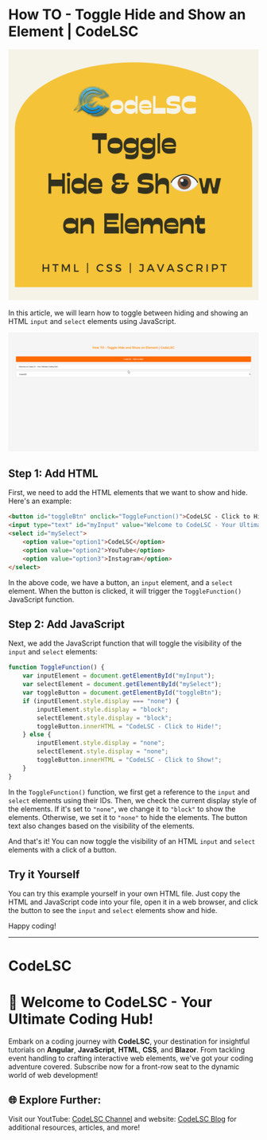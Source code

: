# How TO - Toggle Hide and Show an Element | CodeLSC

[![Toggle Hide and Show an Element Demo](https://raw.githubusercontent.com/Udhaya013/CodeLSC-Samples/main/Toggle-Hide-Show-Element/Toggle-Hide-and-Show-an-Element.png)](https://youtu.be/K2xaSnwq_mQ?si=SUNJLQITLysP3h3W)

In this article, we will learn how to toggle between hiding and showing an HTML `input` and `select` elements using JavaScript.

![Toggle Hide and Show an Element Demo](https://raw.githubusercontent.com/Udhaya013/CodeLSC-Samples/main/Toggle-Hide-Show-Element/Toggle-Hide-Show-Element-Demo.gif)

## Step 1: Add HTML

First, we need to add the HTML elements that we want to show and hide. Here's an example:

```html
<button id="toggleBtn" onclick="ToggleFunction()">CodeLSC - Click to Hide!</button>
<input type="text" id="myInput" value="Welcome to CodeLSC - Your Ultimate Coding Hub!">
<select id="mySelect">
    <option value="option1">CodeLSC</option>
    <option value="option2">YouTube</option>
    <option value="option3">Instagram</option>
</select>
```

In the above code, we have a button, an `input` element, and a `select` element. When the button is clicked, it will trigger the `ToggleFunction()` JavaScript function.

## Step 2: Add JavaScript

Next, we add the JavaScript function that will toggle the visibility of the `input` and `select` elements:

```javascript
function ToggleFunction() {
    var inputElement = document.getElementById("myInput");
    var selectElement = document.getElementById("mySelect");
    var toggleButton = document.getElementById("toggleBtn");
    if (inputElement.style.display === "none") {
        inputElement.style.display = "block";
        selectElement.style.display = "block";
        toggleButton.innerHTML = "CodeLSC - Click to Hide!";
    } else {
        inputElement.style.display = "none";
        selectElement.style.display = "none";
        toggleButton.innerHTML = "CodeLSC - Click to Show!";
    }
}
```

In the `ToggleFunction()` function, we first get a reference to the `input` and `select` elements using their IDs. Then, we check the current display style of the elements. If it's set to `"none"`, we change it to `"block"` to show the elements. Otherwise, we set it to `"none"` to hide the elements. The button text also changes based on the visibility of the elements.

And that's it! You can now toggle the visibility of an HTML `input` and `select` elements with a click of a button.

## Try it Yourself

You can try this example yourself in your own HTML file. Just copy the HTML and JavaScript code into your file, open it in a web browser, and click the button to see the `input` and `select` elements show and hide.

Happy coding!

---

# CodeLSC

# 🚀 **Welcome to CodeLSC - Your Ultimate Coding Hub!**

Embark on a coding journey with **CodeLSC**, your destination for insightful tutorials on **Angular**, **JavaScript**, **HTML**, **CSS**, and **Blazor**. From tackling event handling to crafting interactive web elements, we've got your coding adventure covered. Subscribe now for a front-row seat to the dynamic world of web development!

## 🌐 **Explore Further:**
Visit our YoutTube: [CodeLSC Channel](https://youtu.be/mw8vsBy-NG8?si=0iutLmnwAV-NHuiM) and website: [CodeLSC Blog](https://codelsc.blogspot.com/) for additional resources, articles, and more!
